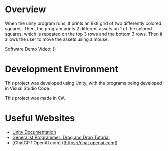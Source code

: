 # Overview

When the unity program runs, it prints an 8x8 grid of two differently colored squares.
Then, the program prints 2 different assets on 1 of the colored squares, which is repeated on the top
3 rows and the bottom 3 rows.
Then it allows the user to move the assets using a mouse.

Software Demo Video: ()

# Development Environment

This project was developed using Unity, with the programs being developed in Visual Studio Code.

This project was made in C#.

# Useful Websites

* [Unity Documentation]([https://www.w3schools.com/cs/index.php](https://docs.unity3d.com/ScriptReference/Debug.Log.html)https://docs.unity3d.com/ScriptReference/Debug.Log.html)
* [Generalist Programmer: Drag and Drop Tutorial]([https://stackoverflow.com/](https://generalistprogrammer.com/game-design-development/unity-drag-and-drop-tutorial/)https://generalistprogrammer.com/game-design-development/unity-drag-and-drop-tutorial/)
* [ChatGPT.OpenAI.com] ([https://chat.openai.com])

